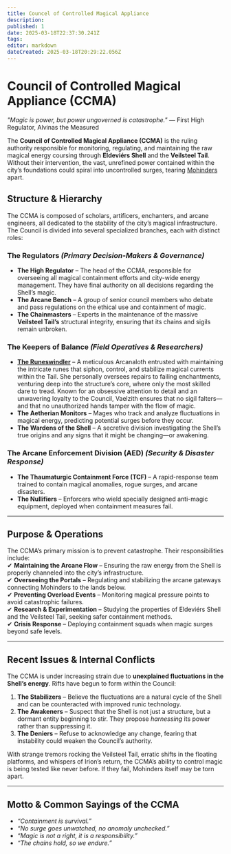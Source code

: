 ```yaml
---
title: Councel of Controlled Magical Appliance
description: 
published: 1
date: 2025-03-18T22:37:30.241Z
tags: 
editor: markdown
dateCreated: 2025-03-18T20:29:22.056Z
---
```


# **Council of Controlled Magical Appliance (CCMA)**
*"Magic is power, but power ungoverned is catastrophe."* — First High Regulator, Alvinas the Measured  

The **Council of Controlled Magical Appliance (CCMA)** is the ruling authority responsible for monitoring, regulating, and maintaining the raw magical energy coursing through **Eldeviérs Shell** and the **Veilsteel Tail**. Without their intervention, the vast, unrefined power contained within the city’s foundations could spiral into uncontrolled surges, tearing [Mohinders](/i/21) apart.  

## **Structure & Hierarchy**
The CCMA is composed of scholars, artificers, enchanters, and arcane engineers, all dedicated to the stability of the city’s magical infrastructure. The Council is divided into several specialized branches, each with distinct roles:  

### **The Regulators** *(Primary Decision-Makers & Governance)*
- **The High Regulator** – The head of the CCMA, responsible for overseeing all magical containment efforts and city-wide energy management. They have final authority on all decisions regarding the Shell’s magic.  
- **The Arcane Bench** – A group of senior council members who debate and pass regulations on the ethical use and containment of magic.  
- **The Chainmasters** – Experts in the maintenance of the massive **Veilsteel Tail’s** structural integrity, ensuring that its chains and sigils remain unbroken.  

### **The Keepers of Balance** *(Field Operatives & Researchers)*
- **[The Runeswindler](/i/82)** – A meticulous Arcanaloth entrusted with maintaining the intricate runes that siphon, control, and stabilize magical currents within the Tail. She personally oversees repairs to failing enchantments, venturing deep into the structure’s core, where only the most skilled dare to tread. Known for an obsessive attention to detail and an unwavering loyalty to the Council, Vaelzith ensures that no sigil falters—and that no unauthorized hands tamper with the flow of magic.
- **The Aetherian Monitors** – Mages who track and analyze fluctuations in magical energy, predicting potential surges before they occur.  
- **The Wardens of the Shell** – A secretive division investigating the Shell’s true origins and any signs that it might be changing—or awakening.  

### **The Arcane Enforcement Division (AED)** *(Security & Disaster Response)*
- **The Thaumaturgic Containment Force (TCF)** – A rapid-response team trained to contain magical anomalies, rogue surges, and arcane disasters.  
- **The Nullifiers** – Enforcers who wield specially designed anti-magic equipment, deployed when containment measures fail.  

---

## **Purpose & Operations**
The CCMA’s primary mission is to prevent catastrophe. Their responsibilities include:  
✔ **Maintaining the Arcane Flow** – Ensuring the raw energy from the Shell is properly channeled into the city’s infrastructure.  
✔ **Overseeing the Portals** – Regulating and stabilizing the arcane gateways connecting Mohinders to the lands below.  
✔ **Preventing Overload Events** – Monitoring magical pressure points to avoid catastrophic failures.  
✔ **Research & Experimentation** – Studying the properties of Eldeviérs Shell and the Veilsteel Tail, seeking safer containment methods.  
✔ **Crisis Response** – Deploying containment squads when magic surges beyond safe levels.  

---

## **Recent Issues & Internal Conflicts**
The CCMA is under increasing strain due to **unexplained fluctuations in the Shell’s energy**. Rifts have begun to form within the Council:  

1. **The Stabilizers** – Believe the fluctuations are a natural cycle of the Shell and can be counteracted with improved runic technology.  
2. **The Awakeners** – Suspect that the Shell is not just a structure, but a dormant entity beginning to stir. They propose *harnessing* its power rather than suppressing it.  
3. **The Deniers** – Refuse to acknowledge any change, fearing that instability could weaken the Council’s authority.  

With strange tremors rocking the Veilsteel Tail, erratic shifts in the floating platforms, and whispers of Irion’s return, the CCMA’s ability to control magic is being tested like never before. If they fail, Mohinders itself may be torn apart.  

---

## **Motto & Common Sayings of the CCMA**
- *“Containment is survival.”*  
- *“No surge goes unwatched, no anomaly unchecked.”*  
- *“Magic is not a right, it is a responsibility.”*  
- *“The chains hold, so we endure.”*  
